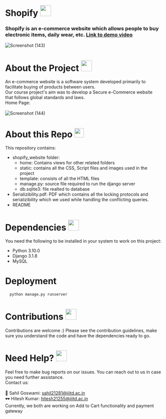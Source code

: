 # Shopify <img src="https://github.com/sahilgoswami0901/Shopify/assets/107829550/d3f41afa-5383-4d88-b735-4fd0fba57ded" width="35" height="35">
### Shopify is an e-commerce website which allows people to buy electronic items, daily wear, etc. [Link to demo video](https://drive.google.com/file/d/1z2WQNjfBbp9jBBdQWzOurFsvUXvrZ11t/view?usp=sharing)
![Screenshot (143)](https://github.com/sahilgoswami0901/Shopify/assets/107829550/14b5d139-adf3-493b-be67-c943fc0269cf)
# About the Project <img src="https://github.com/sahilgoswami0901/Shopify/assets/107829550/8ae553b7-f940-4099-acf5-bd9098cd10cf" width="35" height="35">
An e-commerce website is a software system developed primarily to facilitate buying of products between users.<br/> 
Our course project's aim was to develop a Secure e-Commerce website that follows global standards and laws. <br/>
Home Page: <br/>
<br/>
![Screenshot (144)](https://github.com/sahilgoswami0901/Shopify/assets/107829550/496ffa3b-5be0-474f-bb16-252d33cdd430)

# About this Repo <img src="https://github.com/sahilgoswami0901/Shopify/assets/107829550/d5554e68-0323-4098-af1e-234688a7db3d" width="30" height="30">
This repository contains:
* shopify_website folder:
    * home: Contains views for other related folders
    * static: contains all the CSS, Script files and images used in the project
    * template: consists of all the HTML files
    * manage.py: source file required to run the django server
    * db.sqlite3: file realted to database
* Serializibility.pdf: PDF which contains all the locking protocols and serializibility which we used while handling the conflicting queries.
* README
# Dependencies <img style="center" src="https://github.com/sahilgoswami0901/Shopify/assets/107829550/be009327-bc2e-4217-ab01-9262094e4a21" width="35" height="35">
You need the following to be installed in your system to work on this project:
* Python 3.10.0
* Django 3.1.8
* MySQL
# Deployment
```bash
  python manage.py runserver
```
# Contributions <img src="https://github.com/sahilgoswami0901/Shopify/assets/107829550/5dfb3d9f-06d6-46d1-94cc-0f7ce72341f7" width="35" height="35">
Contributions are welcome :) Please see the contribution guidelines, make sure you understand the code and have the dependencies ready to go.
# Need Help? <img src="https://github.com/sahilgoswami0901/Shopify/assets/107829550/4af264bb-3508-43cd-bc32-14317dad0dc6" width="35" height="35">
Feel free to make bug reports on our issues. You can reach out to us in case you need further assistance.<br/>
Contact us:<br/>
<br/>
🧠 Sahil Goswami: sahil21281@iiitd.ac.in <br/>
🕶  Hitesh Kumar: hitesh21255@iiitd.ac.in <br/>
Currently, we both are working on Add to Cart functionality and payment gateway
